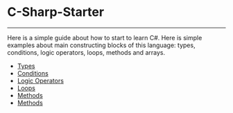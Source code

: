 # C-Sharp-Starter

----
Here is a simple guide about how to start to learn C#. Here is simple examples about main constructing blocks of this language: types, conditions, logic operators, loops, methods and arrays. 

  - [Types]
  - [Conditions]
  - [Logic Operators]
  - [Loops]
  - [Methods]
  - [Methods]


[Types]: <https://github.com/TatevG/C-Sharp-Starter/tree/master/1%20Types>
[Conditions]: <https://github.com/TatevG/C-Sharp-Starter/tree/master/2%20Conditions>
[Logic Operators]: <https://github.com/TatevG/C-Sharp-Starter/tree/master/3%20Logic%20Operators>
[Loops]: <https://github.com/TatevG/C-Sharp-Starter/tree/master/4%20Loops>
[Methods]: <https://github.com/TatevG/C-Sharp-Starter/tree/master/5%20Methods>
[Methods]: <https://github.com/TatevG/C-Sharp-Starter/tree/master/4%20Loops>
